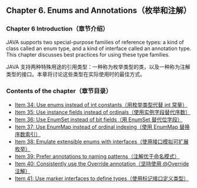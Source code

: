 ## Chapter 6. Enums and Annotations（枚举和注解）

### Chapter 6 Introduction（章节介绍）

JAVA supports two special-purpose families of reference types: a kind of class called an enum type, and a kind of interface called an annotation type. This chapter discusses best practices for using these type families.

JAVA 支持两种特殊用途的引用类型：一种称为枚举类型的类，以及一种称为注解类型的接口。本章将讨论这些类型在实际使用时的最佳方式。

### Contents of the chapter（章节目录）
- [Item 34: Use enums instead of int constants（用枚举类型代替 int 常量）](./Chapter-6-Item-34-Use-enums-instead-of-int-constants)
- [Item 35: Use instance fields instead of ordinals（使用实例字段替代序数）](./Chapter-6-Item-35-Use-instance-fields-instead-of-ordinals)
- [Item 36: Use EnumSet instead of bit fields（用 EnumSet 替代位字段）](./Chapter-6-Item-36-Use-EnumSet-instead-of-bit-fields)
- [Item 37: Use EnumMap instead of ordinal indexing（使用 EnumMap 替换序数索引）](./Chapter-6-Item-37-Use-EnumMap-instead-of-ordinal-indexing)
- [Item 38: Emulate extensible enums with interfaces（使用接口模拟可扩展枚举）](./Chapter-6-Item-38-Emulate-extensible-enums-with-interfaces)
- [Item 39: Prefer annotations to naming patterns（注解优于命名模式）](./Chapter-6-Item-39-Prefer-annotations-to-naming-patterns)
- [Item 40: Consistently use the Override annotation（坚持使用 @Override 注解）](./Chapter-6-Item-40-Consistently-use-the-Override-annotation)
- [Item 41: Use marker interfaces to define types（使用标记接口定义类型）](./Chapter-6-Item-41-Use-marker-interfaces-to-define-types)
